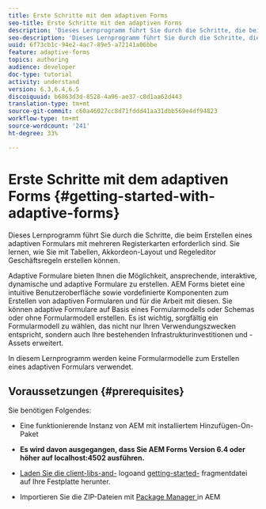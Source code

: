 ```yaml
---
title: Erste Schritte mit dem adaptiven Forms
seo-title: Erste Schritte mit dem adaptiven Forms
description: 'Dieses Lernprogramm führt Sie durch die Schritte, die beim Erstellen eines adaptiven Formulars mit mehreren Registerkarten erforderlich sind. Sie lernen, wie Sie mit Tabellen, Akkordeon-Layout und Regeleditor Geschäftsregeln erstellen können. '
seo-description: 'Dieses Lernprogramm führt Sie durch die Schritte, die beim Erstellen eines adaptiven Formulars mit mehreren Registerkarten erforderlich sind. Sie lernen, wie Sie mit Tabellen, Akkordeon-Layout und Regeleditor Geschäftsregeln erstellen können. '
uuid: 6f73cb1c-94e2-4ac7-89e5-a72141a06bbe
feature: adaptive-forms
topics: authoring
audience: developer
doc-type: tutorial
activity: understand
version: 6.3,6.4,6.5
discoiquuid: b6863d3d-8528-4a96-ae37-c8d1aa62d443
translation-type: tm+mt
source-git-commit: c60a46027cc8d71fddd41aa31dbb569e4df94823
workflow-type: tm+mt
source-wordcount: '241'
ht-degree: 33%

---
```



# Erste Schritte mit dem adaptiven Forms {#getting-started-with-adaptive-forms}

Dieses Lernprogramm führt Sie durch die Schritte, die beim Erstellen eines adaptiven Formulars mit mehreren Registerkarten erforderlich sind. Sie lernen, wie Sie mit Tabellen, Akkordeon-Layout und Regeleditor Geschäftsregeln erstellen können.

Adaptive Formulare bieten Ihnen die Möglichkeit, ansprechende, interaktive, dynamische und adaptive Formulare zu erstellen. AEM Forms bietet eine intuitive Benutzeroberfläche sowie vordefinierte Komponenten zum Erstellen von adaptiven Formularen und für die Arbeit mit diesen. Sie können adaptive Formulare auf Basis eines Formularmodells oder Schemas oder ohne Formularmodell erstellen. Es ist wichtig, sorgfältig ein Formularmodell zu wählen, das nicht nur Ihren Verwendungszwecken entspricht, sondern auch Ihre bestehenden Infrastrukturinvestitionen und -Assets erweitert.

In diesem Lernprogramm werden keine Formularmodelle zum Erstellen eines adaptiven Formulars verwendet.

## Voraussetzungen {#prerequisites}

Sie benötigen Folgendes:

* Eine funktionierende Instanz von AEM mit installiertem Hinzufügen-On-Paket

* **Es wird davon ausgegangen, dass Sie AEM Forms Version 6.4 oder höher auf localhost:4502 ausführen.**

* [Laden Sie die client-libs-and-](assets/client-libs-and-logo.zip) logoand  [getting-started-](assets/getting-started-fragment.zip) fragmentdatei auf Ihre Festplatte herunter.

* Importieren Sie die ZIP-Dateien mit [Package Manager ](http://localhost:4502/crx/packmgr/index.jsp) in AEM


